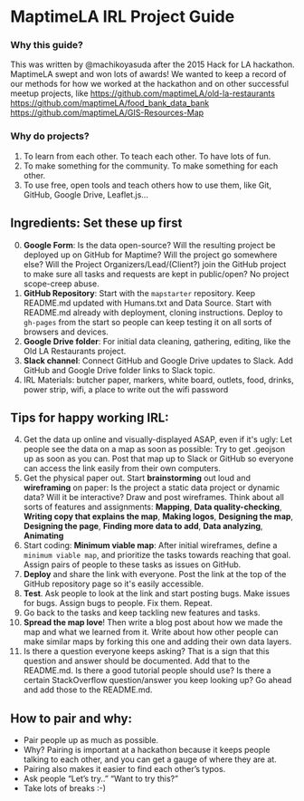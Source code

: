 # MaptimeLA IRL Project Guide

### Why this guide?
This was written by @machikoyasuda after the 2015 Hack for LA hackathon. MaptimeLA swept and won lots of awards! We wanted to keep a record of our methods for how we worked at the hackathon and on other successful meetup projects, like https://github.com/maptimeLA/old-la-restaurants https://github.com/maptimeLA/food_bank_data_bank https://github.com/maptimeLA/GIS-Resources-Map

### Why do projects?
1. To learn from each other. To teach each other. To have lots of fun.
2. To make something for the community. To make something for each other.
3. To use free, open tools and teach others how to use them, like Git, GitHub, Google Drive, Leaflet.js...


## Ingredients: Set these up first
0. **Google Form**: Is the data open-source? Will the resulting project be deployed up on GitHub for Maptime? Will the project go somewhere else? Will the Project Organizers/Lead/(Client?) join the GitHub project to make sure all tasks and requests are kept in public/open? No project scope-creep abuse.
1. **GitHub Repository**: Start with the `mapstarter` repository. Keep README.md updated with Humans.txt and Data Source. Start with README.md already with deployment, cloning instructions. Deploy to `gh-pages` from the start so people can keep testing it on all sorts of browsers and devices.
2. **Google Drive folder**: For initial data cleaning, gathering, editing, like the Old LA Restaurants project.
3. **Slack channel**: Connect GitHub and Google Drive updates to Slack. Add GitHub and Google Drive folder links to Slack topic.
4. IRL Materials: butcher paper, markers, white board, outlets, food, drinks, power strip, wifi, a place to write out the wifi password

## Tips for happy working IRL:
4. Get the data up online and visually-displayed ASAP, even if it's ugly: Let people see the data on a map as soon as possible: Try to get .geojson up as soon as you can. Post that map up to Slack or GitHub so everyone can access the link easily from their own computers.
5. Get the physical paper out. Start **brainstorming** out loud and **wireframing** on paper: Is the project a static data project or dynamic data? Will it be interactive? Draw and post wireframes. Think about all sorts of features and assignments: **Mapping**, **Data quality-checking**, **Writing copy that explains the map**, **Making logos**, **Designing the map**, **Designing the page**, **Finding more data to add**, **Data analyzing**, **Animating**
6. Start coding: **Minimum viable map**: After initial wireframes, define a `minimum viable map`, and prioritize the tasks towards reaching that goal. Assign pairs of people to these tasks as issues on GitHub.
7. **Deploy** and share the link with everyone. Post the link at the top of the GitHub repository page so it's easily accessible.
8. **Test**. Ask people to look at the link and start posting bugs. Make issues for bugs. Assign bugs to people. Fix them. Repeat.
9. Go back to the tasks and keep tackling new features and tasks.
10. **Spread the map love**! Then write a blog post about how we made the map and what we learned from it. Write about how other people can make similar maps by forking this one and adding their own data layers.
11. Is there a question everyone keeps asking? That is a sign that this question and answer should be documented. Add that to the README.md. Is there a good tutorial people should use? Is there a certain StackOverflow question/answer you keep looking up? Go ahead and add those to the README.md.

## How to pair and why:
- Pair people up as much as possible. 
- Why? Pairing is important at a hackathon because it keeps people talking to each other, and you can get a gauge of where they are at.
- Pairing also makes it easier to find each other’s typos.
- Ask people “Let’s try..” “Want to try this?”
- Take lots of breaks :-)

